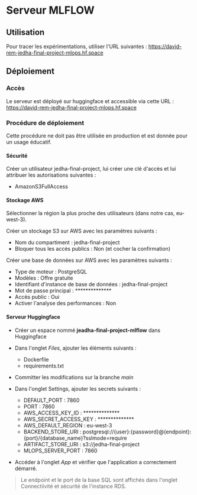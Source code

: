 # Serveur MLFLOW

## Utilisation

Pour tracer les expérimentations, utiliser l'URL suivantes : https://david-rem-jedha-final-project-mlops.hf.space

## Déploiement

### Accès

Le serveur est déployé sur huggingface et accessible via cette URL : https://david-rem-jedha-final-project-mlops.hf.space

### Procédure de déploiement

Cette procédure ne doit pas être utilisée en production et est donnée pour un usage éducatif.

#### Sécurité

Créer un utilisateur jedha-final-project, lui créer une clé d'accès et lui attribuer les autorisations suivantes :
- AmazonS3FullAccess


#### Stockage AWS

Sélectionner la région la plus proche des utilisateurs (dans notre cas, eu-west-3).

Créer un stockage S3 sur AWS avec les paramètres suivants :
- Nom du compartiment : jedha-final-project
- Bloquer tous les accès publics : Non (et cocher la confirmation)

Créer une base de données sur AWS avec les paramètres suivants :
- Type de moteur : PostgreSQL
- Modèles : Offre gratuite
- Identifiant d'instance de base de données : jedha-final-project
- Mot de passe principal : **************
- Accès public : Oui
- Activer l'analyse des performances : Non

#### Serveur Huggingface

- Créer un espace nommé **jeadha-final-project-mlflow** dans Huggingface
- Dans l'onglet *Files*, ajouter les éléments suivants :
  - Dockerfile
  - requirements.txt
- Committer les modifications sur la branche *main*
- Dans l'onglet Settings, ajouter les secrets suivants :
  - DEFAULT_PORT : 7860
  - PORT : 7860
  - AWS_ACCESS_KEY_ID : **************
  - AWS_SECRET_ACCESS_KEY : **************
  - AWS_DEFAULT_REGION : eu-west-3
  - BACKEND_STORE_URI : postgresql://{user}:{password}@{endpoint}:{port}/{database_name}?sslmode=require
  - ARTIFACT_STORE_URI : s3://jedha-final-project
  - MLOPS_SERVER_PORT : 7860

- Accéder à l'onglet *App* et vérifier que l'application a correctement démarré.

> Le endpoint et le port de la base SQL sont affichés dans l'onglet Connectiivité et sécurité de l'instance RDS.